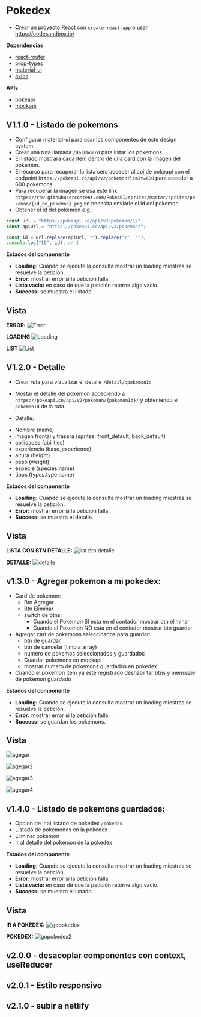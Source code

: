 # Pokedex

- Crear un proyecto React con `create-react-app` o usar https://codesandbox.io/

**Dependencias**

- [react-router](https://reactrouter.com/)
- [prop-types](https://www.npmjs.com/package/prop-types)
- [material-ui](https://material-ui.com/)
- [axios](https://www.npmjs.com/package/axios)

**APIs**

- [pokeapi](https://pokeapi.co/)
- [mockapi](https://mockapi.io/)

## V1.1.0 - Listado de pokemons

- Configurar material-ui para usar los componentes de este design system.
- Crear una ruta llamada `/dashboard` para listar los pokemons.
- El listado mostrara cada item dentro de una card con la imagen del pokemon.
- El recurso para recuperar la lista sera acceder al api de pokeapi con el endpoint `https://pokeapi.co/api/v2/pokemon?limit=600` para acceder a 600 pokemons.
- Para recuperar la imagen se usa este link `https://raw.githubusercontent.com/PokeAPI/sprites/master/sprites/pokemon/{id_de_pokemon}.png` se necesita enviarle el id del pokemon.
- Obtener el id del pokemon e.g.:

```javascript
const url = "https://pokeapi.co/api/v2/pokemon/1/";
const apiUrl = "https://pokeapi.co/api/v2/pokemon/";

const id = url.replace(apiUrl, "").replace("/", "");
console.log("ID", id); // 1
```

**Estados del componente**

- **Loading:** Cuando se ejecute la consulta mostrar un loading miestras se resuelve la petición.
- **Error:** mostrar error si la petición falla.
- **Lista vacia:** en caso de que la petición retorne algo vacio.
- **Success:** se muestra el listado.

## Vista

**ERROR:**
![Error](error.png)

**LOADING**
![Loading](loading.png)

**LIST**
![List](list.png)

## V1.2.0 - Detalle

- Crear ruta para vizualizar el detalle `/detail/:pokemonId`
- Mostar el detalle del pokemon accediendo a `https://pokeapi.co/api/v2/pokemon/{pokemonId}/` y obteniendo el `pokemonId` de la ruta.

- Detalle:

* Nombre (name)
* imagen frontal y trasera (sprites: front_default, back_default)
* abilidades (abilities)
* experiencia (base_experience)
* altura (height)
* peso (weight)
* especie (species.name)
* tipos (types.type.name)

**Estados del componente**

- **Loading:** Cuando se ejecute la consulta mostrar un loading miestras se resuelve la petición.
- **Error:** mostrar error si la petición falla.
- **Success:** se muestra el detalle.

## Vista

**LISTA CON BTN DETALLE:**
![list btn detalle](listBtnDetail.png)

**DETALLE:**
![detalle](detail.png)

## v1.3.0 - Agregar pokemon a mi pokedex:

- Card de pokemon:
  - Btn Agregar
  - Btn Eliminar
  - switch de btns:
    - Cuando el Pokemon SI esta en el contador mostrar btn eliminar
    - Cuando el Pokemon NO esta en el contador mostrar btn guardar
- Agregar cart de pokemons seleccinados para guardar:
  - btn de guardar
  - btn de cancelar (limpia array)
  - numero de pokemos seleccionados y guardados
  - Guardar pokemons en mockapi
  - mostrar numero de pokemons guardados en pokedex
- Cuando el pokemon item ya este registrado deshabilitar btns y menssaje de pokemon guardado

**Estados del componente**

- **Loading:** Cuando se ejecute la consulta mostrar un loading miestras se resuelve la petición.
- **Error:** mostrar error si la petición falla.
- **Success:** se guardan los pokemons.

## Vista

![agegar](cart1.png)

![agegar2](cart2.png)

![agegar3](cart3.png)

![agegar4](cart4.png)

## v1.4.0 - Listado de pokemons guardados:

- Opcion de ir al listado de pokedex `/pokedex`
- Listado de pokemones en la pokedex
- Eliminar pokemon
- Ir al detalle del pokemon de la pokedex

**Estados del componente**

- **Loading:** Cuando se ejecute la consulta mostrar un loading miestras se resuelve la petición.
- **Error:** mostrar error si la petición falla.
- **Lista vacia:** en caso de que la petición retorne algo vacio.
- **Success:** se muestra el listado.

## Vista

**IR A POKEDEX:**
![gopokedex](gopokedex.png)

**POKEDEX:**
![gopokedex2](gopokedex2.png)

## v2.0.0 - desacoplar componentes con context, useReducer

## v2.0.1 - Estilo responsivo

## v2.1.0 - subir a netlify
